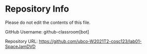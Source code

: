 # Repository Info
Please do not edit the contents of this file.

GitHub Username: github-classroom[bot]

Repository URL: https://github.com/ubco-W2021T2-cosc123/lab01-SpaceJamDVD
